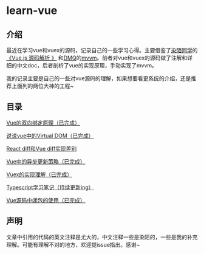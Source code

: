 # learn-vue

## 介绍

最近在学习vue和vuex的源码，记录自己的一些学习心得。主要借鉴了[染陌同学](https://github.com/answershuto)的[《Vue.js 源码解析 》](https://github.com/answershuto/learnVue) 和[DMQ](https://github.com/DMQ)的[mvvm](https://github.com/DMQ/mvvm)。前者对vue和vuex的源码做了注解和详细的中文doc，后者剖析了vue的实现原理，手动实现了mvvm。

我的记录主要是自己的一些对vue源码的理解，如果想要看更系统的介绍，还是推荐上面列的两位大神的工程~

## 目录

[Vue的双向绑定原理（已完成）](./docs/Vue的双向绑定原理.MarkDown)

[说说vue中的Virtual DOM（已完成）](./docs/说说vue中Virtual-DOM.MarkDown)

[React diff和Vue diff实现差别](./docs/React-diff和Vue-diff实现差异.MarkDown)

[Vue中的异步更新策略（已完成）](./docs/Vue中的异步更新策略.MarkDown)

[Vuex的实现理解（已完成）](./docs/Vuex的实现理解.MarkDown)

[Typescript学习笔记（持续更新ing）](./docs/Typescript学习笔记.MarkDown)

[Vue源码中闭包的使用（已完成）](./docs/Vue源码中闭包的使用.MarkDown)

## 声明

文章中引用的代码的英文注释是尤大的，中文注释一些是染陌的，一些是我的补充理解。可能有理解不对的地方，欢迎提issue指出。感谢~
